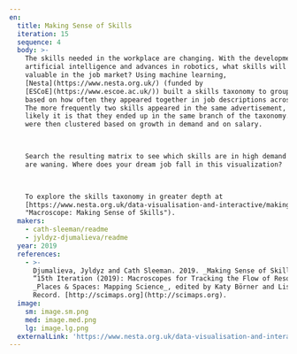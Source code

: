 ```yaml
---
en:
  title: Making Sense of Skills
  iteration: 15
  sequence: 4
  body: >-
    The skills needed in the workplace are changing. With the development of
    artificial intelligence and advances in robotics, what skills will remain
    valuable in the job market? Using machine learning,
    [Nesta](https://www.nesta.org.uk/) (funded by
    [ESCoE](https://www.escoe.ac.uk/)) built a skills taxonomy to group skills
    based on how often they appeared together in job descriptions across the UK.
    The more frequently two skills appeared in the same advertisement, the more
    likely it is that they ended up in the same branch of the taxonomy. Skills
    were then clustered based on growth in demand and on salary.

      

    Search the resulting matrix to see which skills are in high demand and which
    are waning. Where does your dream job fall in this visualization?

      

    To explore the skills taxonomy in greater depth at
    [https://www.nesta.org.uk/data-visualisation-and-interactive/making-sense-skills/](https://www.nesta.org.uk/data-visualisation-and-interactive/making-sense-skills/
    "Macroscope: Making Sense of Skills").
  makers:
    - cath-sleeman/readme
    - jyldyz-djumalieva/readme
  year: 2019
  references:
    - >-
      Djumalieva, Jyldyz and Cath Sleeman. 2019. _Making Sense of Skills_. In
      “15th Iteration (2019): Macroscopes for Tracking the Flow of Resources.”
      _Places & Spaces: Mapping Science_, edited by Katy Börner and Lisel
      Record. [http://scimaps.org](http://scimaps.org).
  image:
    sm: image.sm.png
    med: image.med.png
    lg: image.lg.png
  externalLink: 'https://www.nesta.org.uk/data-visualisation-and-interactive/making-sense-skills/'
---
```

